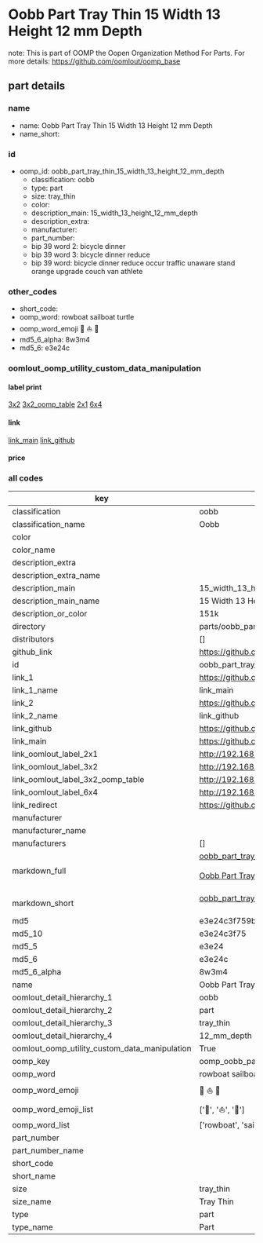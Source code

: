 # Oobb Part Tray Thin 15 Width 13 Height 12 mm Depth  

note: This is part of OOMP the Oopen Organization Method For Parts. For more details: https://github.com/oomlout/oomp_base

##  part details
  







### name
* name: Oobb Part Tray Thin 15 Width 13 Height 12 mm Depth
* name_short: 
### id
* oomp_id: oobb_part_tray_thin_15_width_13_height_12_mm_depth
  * classification: oobb
  * type: part
  * size: tray_thin
  * color: 
  * description_main: 15_width_13_height_12_mm_depth
  * description_extra: 
  * manufacturer: 
  * part_number: 
  * bip 39 word 2: bicycle dinner
  * bip 39 word 3: bicycle dinner reduce
  * bip 39 word: bicycle dinner reduce occur traffic unaware stand orange upgrade couch van athlete

### other_codes
* short_code: 
* oomp_word: rowboat sailboat turtle
* oomp_word_emoji :rowboat: :sailboat: :turtle:
* md5_6_alpha: 8w3m4
* md5_6: e3e24c






### oomlout_oomp_utility_custom_data_manipulation
#### label print
[3x2](http://192.168.1.245:1112/?label=oomp%208w3m4)
[3x2_oomp_table](http://192.168.1.108:1112/?label=oomp%208w3m4)
[2x1](http://192.168.1.242:1112/?label=oomp%208w3m4)
[6x4](http://192.168.1.55:1112/?label=oomp%208w3m4)    

#### link

[link_main](https://github.com/oomlout/oomlout_oomp_version_1_messy/tree/main/parts/oobb_part_tray_thin_15_width_13_height_12_mm_depth) [link_github](https://github.com/oomlout/oomlout_oomp_version_1_messy/tree/main/parts/oobb_part_tray_thin_15_width_13_height_12_mm_depth)                             

#### price







### all codes 
| key | value |  
| --- | --- |  
| classification | oobb |  
| classification_name | Oobb |  
| color |  |  
| color_name |  |  
| description_extra |  |  
| description_extra_name |  |  
| description_main | 15_width_13_height_12_mm_depth |  
| description_main_name | 15 Width 13 Height 12 mm Depth |  
| description_or_color | 151k |  
| directory | parts/oobb_part_tray_thin_15_width_13_height_12_mm_depth |  
| distributors | [] |  
| github_link | https://github.com/oomlout/oomlout_oomp_part_src/tree/main/parts/oobb_part_tray_thin_15_width_13_height_12_mm_depth |  
| id | oobb_part_tray_thin_15_width_13_height_12_mm_depth |  
| link_1 | https://github.com/oomlout/oomlout_oomp_version_1_messy/tree/main/parts/oobb_part_tray_thin_15_width_13_height_12_mm_depth |  
| link_1_name | link_main |  
| link_2 | https://github.com/oomlout/oomlout_oomp_version_1_messy/tree/main/parts/oobb_part_tray_thin_15_width_13_height_12_mm_depth |  
| link_2_name | link_github |  
| link_github | https://github.com/oomlout/oomlout_oomp_version_1_messy/tree/main/parts/oobb_part_tray_thin_15_width_13_height_12_mm_depth |  
| link_main | https://github.com/oomlout/oomlout_oomp_version_1_messy/tree/main/parts/oobb_part_tray_thin_15_width_13_height_12_mm_depth |  
| link_oomlout_label_2x1 | http://192.168.1.242:1112/?label=oomp%208w3m4 |  
| link_oomlout_label_3x2 | http://192.168.1.245:1112/?label=oomp%208w3m4 |  
| link_oomlout_label_3x2_oomp_table | http://192.168.1.108:1112/?label=oomp%208w3m4 |  
| link_oomlout_label_6x4 | http://192.168.1.55:1112/?label=oomp%208w3m4 |  
| link_redirect | https://github.com/oomlout/oomlout_oomp_version_1_messy/tree/main/parts/oobb_part_tray_thin_15_width_13_height_12_mm_depth |  
| manufacturer |  |  
| manufacturer_name |  |  
| manufacturers | [] |  
| markdown_full | [oobb_part_tray_thin_15_width_13_height_12_mm_depth](none)<br>[](none)<br>[Oobb Part Tray Thin 15 Width 13 Height 12 Mm Depth](none)<br><br> |  
| markdown_short | [oobb_part_tray_thin_15_width_13_height_12_mm_depth](none)<br><br> |  
| md5 | e3e24c3f759bda93b1f3698d680f90af |  
| md5_10 | e3e24c3f75 |  
| md5_5 | e3e24 |  
| md5_6 | e3e24c |  
| md5_6_alpha | 8w3m4 |  
| name | Oobb Part Tray Thin 15 Width 13 Height 12 mm Depth |  
| oomlout_detail_hierarchy_1 | oobb |  
| oomlout_detail_hierarchy_2 | part |  
| oomlout_detail_hierarchy_3 | tray_thin |  
| oomlout_detail_hierarchy_4 | 12_mm_depth |  
| oomlout_oomp_utility_custom_data_manipulation | True |  
| oomp_key | oomp_oobb_part_tray_thin_15_width_13_height_12_mm_depth |  
| oomp_word | rowboat sailboat turtle |  
| oomp_word_emoji | :rowboat: :sailboat: :turtle: |  
| oomp_word_emoji_list | [':rowboat:', ':sailboat:', ':turtle:'] |  
| oomp_word_list | ['rowboat', 'sailboat', 'turtle'] |  
| part_number |  |  
| part_number_name |  |  
| short_code |  |  
| short_name |  |  
| size | tray_thin |  
| size_name | Tray Thin |  
| type | part |  
| type_name | Part |  
